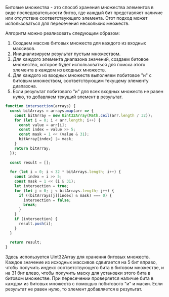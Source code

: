 Битовые множества - это способ хранения множества элементов в виде последовательности битов, где каждый бит представляет наличие или отсутствие соответствующего элемента. Этот подход может использоваться для пересечения нескольких множеств.

Алгоритм можно реализовать следующим образом:

1. Создаем массив битовых множеств для каждого из входных массивов.
2. Инициализируем результат пустым множеством.
3. Для каждого элемента диапазона значений, создаем битовое множество, которое будет использоваться для поиска этого элемента в каждом из входных множеств.
4. Для каждого из входных множеств выполняем побитовое "и" с битовым множеством, соответствующим текущему элементу диапазона.
5. Если результат побитового "и" для всех входных множеств не равен нулю, то добавляем текущий элемент в результат.

```javascript
function intersection(arrays) {
  const bitArrays = arrays.map(arr => {
    const bitArray = new Uint32Array(Math.ceil(arr.length / 32));
    for (let i = 0; i < arr.length; i++) {
      const value = arr[i];
      const index = value >> 5;
      const mask = 1 << (value & 31);
      bitArray[index] |= mask;
    }
    return bitArray;
  });
  
  const result = [];
  
  for (let i = 0; i < 32 * bitArrays.length; i++) {
    const index = i >> 5;
    const mask = 1 << (i & 31);
    let intersection = true;
    for (let j = 0; j < bitArrays.length; j++) {
      if ((bitArrays[j][index] & mask) === 0) {
        intersection = false;
        break;
      }
    }
    if (intersection) {
      result.push(i);
    }
  }
  
  return result;
}
```

Здесь используется Uint32Array для хранения битовых множеств. Каждое значение из исходных массивов сдвигается на 5 бит вправо, чтобы получить индекс соответствующего бита в битовом множестве, и на 31 бит влево, чтобы получить маску для установки этого бита в битовом множестве. При пересечении проверяется наличие бита в каждом из битовых множеств с помощью побитового "и" и маски. Если результат не равен нулю, то элемент добавляется в результат.
